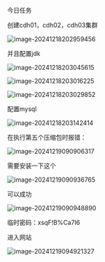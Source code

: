 今日任务

创建cdh01，cdh02，cdh03集群

![image-20241218202959456](C:\Users\DELL\AppData\Roaming\Typora\typora-user-images\image-20241218202959456.png)

并且配置jdk

![image-20241218203045615](C:\Users\DELL\AppData\Roaming\Typora\typora-user-images\image-20241218203045615.png)

![image-20241218203016225](C:\Users\DELL\AppData\Roaming\Typora\typora-user-images\image-20241218203016225.png)

![image-20241218203029852](C:\Users\DELL\AppData\Roaming\Typora\typora-user-images\image-20241218203029852.png)

配置mysql

![image-20241218203142414](C:\Users\DELL\AppData\Roaming\Typora\typora-user-images\image-20241218203142414.png)

在执行第五个压缩包时报错：

![image-20241219090906317](C:\Users\DELL\AppData\Roaming\Typora\typora-user-images\image-20241219090906317.png)

需要安装一下这个

![image-20241219090936765](C:\Users\DELL\AppData\Roaming\Typora\typora-user-images\image-20241219090936765.png)

可以成功

![image-20241219090948890](C:\Users\DELL\AppData\Roaming\Typora\typora-user-images\image-20241219090948890.png)

临时密码：xsqF!B%Ca7I6

进入网站

![image-20241219094921327](C:\Users\DELL\AppData\Roaming\Typora\typora-user-images\image-20241219094921327.png)